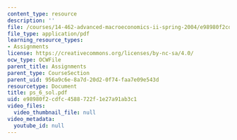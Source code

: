 ```yaml
---
content_type: resource
description: ''
file: /courses/14-462-advanced-macroeconomics-ii-spring-2004/e98980f2cdfc4588722f1e27a91ab3c1_ps_6_sol.pdf
file_type: application/pdf
learning_resource_types:
- Assignments
license: https://creativecommons.org/licenses/by-nc-sa/4.0/
ocw_type: OCWFile
parent_title: Assignments
parent_type: CourseSection
parent_uid: 956a9c6e-8a7d-20d2-0f74-faa7e09e543d
resourcetype: Document
title: ps_6_sol.pdf
uid: e98980f2-cdfc-4588-722f-1e27a91ab3c1
video_files:
  video_thumbnail_file: null
video_metadata:
  youtube_id: null
---
```


